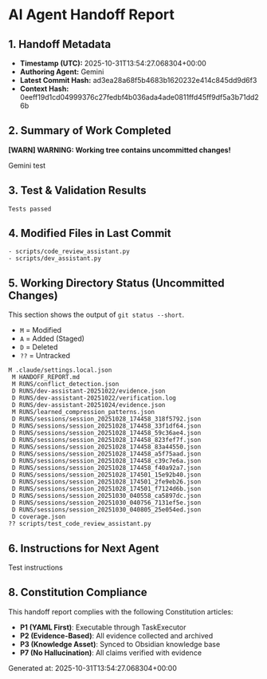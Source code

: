 # AI Agent Handoff Report

## 1. Handoff Metadata
- **Timestamp (UTC):** 2025-10-31T13:54:27.068304+00:00
- **Authoring Agent:** Gemini
- **Latest Commit Hash:** ad3ea28a68f5b4683b1620232e414c845dd9d6f3
- **Context Hash:** 0eeff19d1cd04999376c27fedbf4b036ada4ade0811ffd45ff9df5a3b71dd26b

## 2. Summary of Work Completed
**[WARN] WARNING: Working tree contains uncommitted changes!**

Gemini test

## 3. Test & Validation Results
```
Tests passed
```

## 4. Modified Files in Last Commit
```
- scripts/code_review_assistant.py
- scripts/dev_assistant.py
```

## 5. Working Directory Status (Uncommitted Changes)
This section shows the output of `git status --short`.
- `M` = Modified
- `A` = Added (Staged)
- `D` = Deleted
- `??` = Untracked

```
M .claude/settings.local.json
 M HANDOFF_REPORT.md
 M RUNS/conflict_detection.json
 D RUNS/dev-assistant-20251022/evidence.json
 D RUNS/dev-assistant-20251022/verification.log
 D RUNS/dev-assistant-20251024/evidence.json
 M RUNS/learned_compression_patterns.json
 D RUNS/sessions/session_20251028_174458_318f5792.json
 D RUNS/sessions/session_20251028_174458_33f1df64.json
 D RUNS/sessions/session_20251028_174458_59c36ae4.json
 D RUNS/sessions/session_20251028_174458_823fef7f.json
 D RUNS/sessions/session_20251028_174458_83a44550.json
 D RUNS/sessions/session_20251028_174458_a5f75aad.json
 D RUNS/sessions/session_20251028_174458_c39c7e6a.json
 D RUNS/sessions/session_20251028_174458_f40a92a7.json
 D RUNS/sessions/session_20251028_174501_15e92b40.json
 D RUNS/sessions/session_20251028_174501_2fe9eb26.json
 D RUNS/sessions/session_20251028_174501_f7124d6b.json
 D RUNS/sessions/session_20251030_040558_ca5897dc.json
 D RUNS/sessions/session_20251030_040756_7131ef5e.json
 D RUNS/sessions/session_20251030_040805_25e054ed.json
 D coverage.json
?? scripts/test_code_review_assistant.py
```

## 6. Instructions for Next Agent
Test instructions

## 8. Constitution Compliance

This handoff report complies with the following Constitution articles:
- **P1 (YAML First)**: Executable through TaskExecutor
- **P2 (Evidence-Based)**: All evidence collected and archived
- **P3 (Knowledge Asset)**: Synced to Obsidian knowledge base
- **P7 (No Hallucination)**: All claims verified with evidence

Generated at: 2025-10-31T13:54:27.068304+00:00
